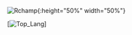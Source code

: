 ![Rchamp](https://i.imgur.com/ib1tQWi.png){:height="50%" width="50%"}


[![Top_Lang](https://github-readme-stats.vercel.app/api/top-langs/?username=mowgl-i&theme=radical&layout=compact")]


